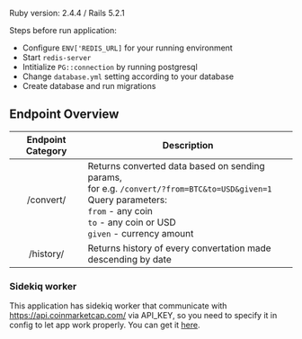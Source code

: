 Ruby version: 2.4.4 / Rails 5.2.1

Steps before run application:
* Configure `ENV['REDIS_URL]` for your running environment 
* Start `redis-server`
* Intitialize `PG::connection` by running postgresql
* Change `database.yml` setting according to your database
* Create database and run migrations

## Endpoint Overview
| Endpoint Category | Description |
| :---------------: | ------------- | 
| /convert/ |  Returns converted data based on sending params,<br> for e.g. `/convert/?from=BTC&to=USD&given=1`<br> Query parameters: <br> `from` - any coin <br> `to` - any coin or USD <br> `given` - currency amount |
| /history/ |  Returns history of every convertation made descending by date      |

### Sidekiq worker
This application has sidekiq worker that communicate with https://api.coinmarketcap.com/ via API_KEY, so you need to specify it in config to let app work properly. You can get it [here](https://pro.coinmarketcap.com/signup/).
